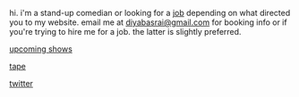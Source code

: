 hi. i'm a stand-up comedian or looking for a [job](resume) depending on what directed you to my website. email me at diyabasrai@gmail.com for booking info or if you're trying to hire me for a job. the latter is slightly preferred. 

[upcoming shows](comedy)

[tape](https://youtu.be/PHNStRX6W_U)

[twitter](https://twitter.com/diyacomedy)
